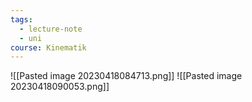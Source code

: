 ```yaml
---
tags:
  - lecture-note
  - uni
course: Kinematik
---
```

![[Pasted image 20230418084713.png]]
![[Pasted image 20230418090053.png]]
